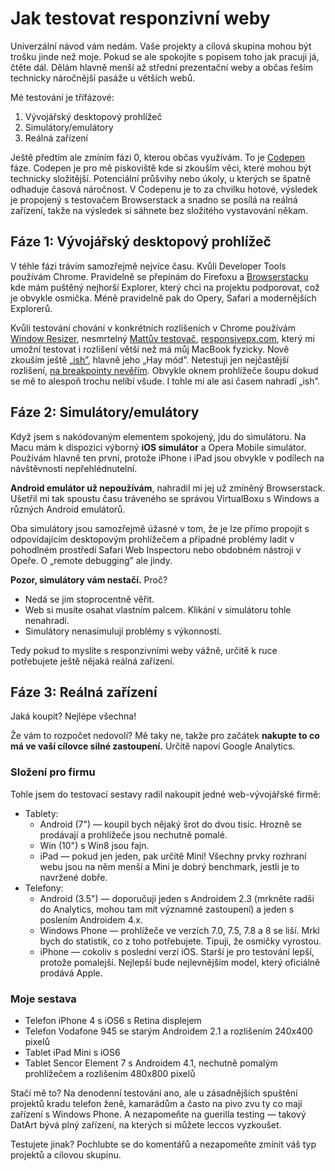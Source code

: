 Jak testovat responzivní weby
=============================

Univerzální návod vám nedám. Vaše projekty a cílová skupina mohou být trošku jinde než moje. Pokud se ale spokojíte s popisem toho jak pracuji já, čtěte dál. Dělám hlavně menší až střední prezentační weby a občas řeším technicky náročnější pasáže u větších webů.

Mé testování je třífázové:

1. Vývojářský desktopový prohlížeč
2. Simulátory/emulátory
3. Reálná zařízení

Ještě předtím ale zmíním fázi 0, kterou občas využívám. To je [Codepen](http://codepen.io/machal) fáze. Codepen je pro mě pískoviště kde si zkouším věci, které mohou být technicky složitější. Potenciální průšvihy nebo úkoly, u kterých se špatně odhaduje časová náročnost. V Codepenu je to za chvilku hotové, výsledek je propojený s testovačem Browserstack a snadno se posílá na reálná zařízení, takže na výsledek si sáhnete bez složitého vystavování někam.


Fáze 1: Vývojářský desktopový prohlížeč
----------------------------------

V téhle fázi trávím samozřejmě nejvíce času. Kvůli Developer Tools používám Chrome. Pravidelně se přepínám do Firefoxu a [Browserstacku](http://www.browserstack.com/) kde mám puštěný nejhorší Explorer, který chci na projektu podporovat, což je obvykle osmička. Méně pravidelně pak do Opery, Safari a modernějších Explorerů.

Kvůli testování chování v konkrétních rozlišeních v Chrome používám [Window Resizer](https://chrome.google.com/webstore/detail/window-resizer/kkelicaakdanhinjdeammmilcgefonfh), nesmrtelný [Mattův testovač](http://mattkersley.com/responsive/), [responsivepx.com](http://responsivepx.com/), který mi umožní testovat i rozlišení větší než má můj MacBook fyzicky. Nově zkouším ještě [„ish”](http://bradfrostweb.com/demo/ish/), hlavně jeho „Hay mód”. Netestuji jen nejčastější rozlišení, [na breakpointy nevěřím](http://kratce.vzhurudolu.cz/post/46416507703/jake-breakpointy-zvolit-v-responzivnim-webdesignu). Obvykle oknem prohlížeče šoupu dokud se mě to alespoň trochu nelíbí všude. I tohle mi ale asi časem nahradí „ish”.

Fáze 2: Simulátory/emulátory
-----------------------

Když jsem s nakódovaným elementem spokojený, jdu do simulátoru. Na Macu mám k dispozici výborný **iOS simulátor** a Opera Mobile simulátor. Používám hlavně ten první, protože iPhone i iPad jsou obvykle v podílech na návštěvnosti nepřehlédnutelní.

**Android emulátor už nepoužívám**, nahradil mi jej už zmíněný Browserstack. Ušetřil mi tak spoustu času tráveného se správou VirtualBoxu s Windows a různých Android emulátorů.

Oba simulátory jsou samozřejmě úžasné v tom, že je lze přímo propojit s odpovídajícím desktopovým prohlížečem a případné problémy ladit v pohodlném prostředí Safari Web Inspectoru nebo obdobném nástroji v Opeře. O „remote debugging” ale jindy.

**Pozor, simulátory vám nestačí.** Proč?

* Nedá se jim stoprocentně věřit.
* Web si musíte osahat vlastním palcem. Klikání v simulátoru tohle nenahradí.
* Simulátory nenasimulují problémy s výkonností.

Tedy pokud to myslíte s responzivními weby vážně, určitě k ruce potřebujete ještě nějaká reálná zařízení.

Fáze 3: Reálná zařízení
------------------

Jaká koupit? Nejlépe všechna!

Že vám to rozpočet nedovolí? Mě taky ne, takže pro začátek **nakupte to co má ve vaší cílovce silné zastoupení.** Určitě napoví Google Analytics.

### Složení pro firmu

Tohle jsem do testovací sestavy radil nakoupit jedné web-vývojářské firmě:

* Tablety:
  * Android (7") — koupil bych nějaký šrot do dvou tisíc. Hrozně se
prodávají a prohlížeče jsou nechutně pomalé.
  * Win (10") s Win8 jsou fajn.
  * iPad — pokud jen jeden, pak určitě Mini! Všechny prvky rozhraní webu jsou
na něm menší a Mini je dobrý benchmark, jestli je to navržené dobře.
* Telefony:
  * Android (3.5") — doporučuji jeden s Androidem 2.3 (mrkněte radši do
Analytics, mohou tam mít významné zastoupení) a jeden s poslením Androidem 4.x.
  * Windows Phone — prohlížeče ve verzích 7.0, 7.5, 7.8 a 8 se liší. Mrkl bych do statistik, co z toho potřebujete. Tipuji, že osmičky vyrostou.
  * iPhone — cokoliv s poslední verzí iOS. Starší je pro testování lepší,
protože pomalejší. Nejlepší bude nejlevnějším model, který oficiálně prodává Apple.

### Moje sestava

* Telefon iPhone 4 s iOS6 s Retina displejem
* Telefon Vodafone 945 se starým Androidem 2.1 a rozlišením 240x400 pixelů
* Tablet iPad Mini s iOS6
* Tablet Sencor Element 7 s Androidem 4.1, nechutně pomalým prohlížečem a rozlišením 480x800 pixelů

Stačí mě to? Na denodenní testování ano, ale u zásadnějších spuštění projektů kradu telefon ženě, kamarádům a často na pivo zvu ty co mají zařízení s Windows Phone. A nezapomeňte na guerilla testing — takový DatArt bývá plný zařízení, na kterých si můžete leccos vyzkoušet.

Testujete jinak? Pochlubte se do komentářů a nezapomeňte zmínit váš typ projektů a cílovou skupinu.
